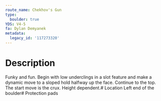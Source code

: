 ```yaml
---
route_name: Chekhov's Gun
type:
  boulder: true
YDS: V4-5
fa: Dylan Demyanek
metadata:
  legacy_id: '117273320'
---
```

# Description
Funky and fun. Begin with low underclings in a slot feature and make a dynamic move to a sloped hold halfway up the face. Continue to the top. The start move is the crux. Height dependent.# Location
Left end of the boulder# Protection
pads